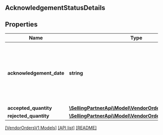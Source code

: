## AcknowledgementStatusDetails

## Properties

Name | Type | Description | Notes
------------ | ------------- | ------------- | -------------
**acknowledgement_date** | **string** | The date when the line item was confirmed by vendor. Must be in ISO-8601 date/time format. | [optional]
**accepted_quantity** | [**\SellingPartnerApi\Model\VendorOrdersV1\ItemQuantity**](ItemQuantity.md) |  | [optional]
**rejected_quantity** | [**\SellingPartnerApi\Model\VendorOrdersV1\ItemQuantity**](ItemQuantity.md) |  | [optional]

[[VendorOrdersV1 Models]](../) [[API list]](../../Api) [[README]](../../../README.md)

